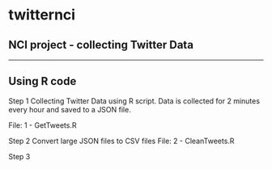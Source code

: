 # twitternci
NCI project - collecting Twitter Data
---------------------------------------------------------------------------------

---------------------------------------------------------------------------------
Using R code
---------------------------------------------------------------------------------
Step 1
  Collecting Twitter Data using R script.
  Data is collected for 2 minutes every hour and saved to a JSON file.
  
  File: 1 - GetTweets.R

Step 2
  Convert large JSON files to CSV files
  File: 2 - CleanTweets.R

Step 3

